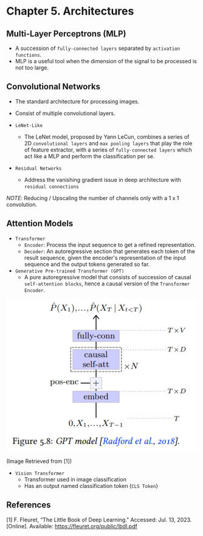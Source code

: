 # Chapter 5. Architectures


## Multi-Layer Perceptrons (MLP)

- A succession of `fully-connected layers` separated by `activation functions`.
- MLP is a useful tool when the dimension of the signal to be processed is not too large.


## Convolutional Networks

- The standard architecture for processing images.
- Consist of multiple convolutional layers.

- `LeNet-Like`
    - The LeNet model, proposed by Yann LeCun, combines a series of 2D `convolutional layers` and `max pooling layers` that play the role of feature extractor, with a series of `fully-connected layers` which act like a MLP and perform the classification per se.
- `Residual Networks`
    - Address the vanishing gradient issue in deep architecture with `residual connections`

*NOTE*: Reducing / Upscaling the number of channels only with a 1 x 1 convolution.


## Attention Models

- `Transformer`
    - `Encoder`: Process the input sequence to get a refined representation.
    - `Decoder`: An autoregressive section that generates each token of the result sequence, given the encoder's representation of the input sequence and the output tokens generated so far.
- `Generative Pre-trained Transformer (GPT)`
    - A pure autoregressive model that consists of succession of causal `self-attention blocks`, hence a causal version of the `Transformer Encoder`.

![gpt_model](./img/gpt_model.png)

(Image Retrieved from [1])

- `Vision Transformer`
    - Transformer used in image classification
    - Has an output named classification token (`CLS Token`)


## References

[1] F. Fleuret, “The Little Book of Deep Learning.” Accessed: Jul. 13, 2023. [Online]. Available: https://fleuret.org/public/lbdl.pdf
